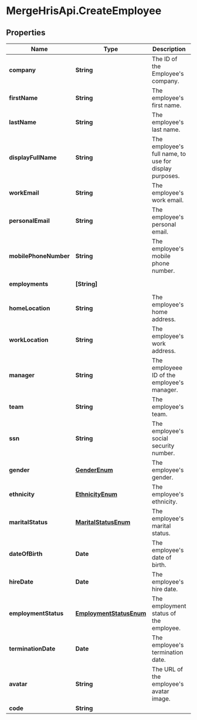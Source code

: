 # MergeHrisApi.CreateEmployee

## Properties

Name | Type | Description | Notes
------------ | ------------- | ------------- | -------------
**company** | **String** | The ID of the Employee&#39;s company. | [optional] 
**firstName** | **String** | The employee&#39;s first name. | [optional] 
**lastName** | **String** | The employee&#39;s last name. | [optional] 
**displayFullName** | **String** | The employee&#39;s full name, to use for display purposes. | [optional] 
**workEmail** | **String** | The employee&#39;s work email. | [optional] 
**personalEmail** | **String** | The employee&#39;s personal email. | [optional] 
**mobilePhoneNumber** | **String** | The employee&#39;s mobile phone number. | [optional] 
**employments** | **[String]** |  | [optional] [readonly] 
**homeLocation** | **String** | The employee&#39;s home address. | [optional] 
**workLocation** | **String** | The employee&#39;s work address. | [optional] 
**manager** | **String** | The employeee ID of the employee&#39;s manager. | [optional] 
**team** | **String** | The employee&#39;s team. | [optional] 
**ssn** | **String** | The employee&#39;s social security number. | [optional] 
**gender** | [**GenderEnum**](GenderEnum.md) | The employee&#39;s gender. | [optional] 
**ethnicity** | [**EthnicityEnum**](EthnicityEnum.md) | The employee&#39;s ethnicity. | [optional] 
**maritalStatus** | [**MaritalStatusEnum**](MaritalStatusEnum.md) | The employee&#39;s marital status. | [optional] 
**dateOfBirth** | **Date** | The employee&#39;s date of birth. | [optional] 
**hireDate** | **Date** | The employee&#39;s hire date. | [optional] 
**employmentStatus** | [**EmploymentStatusEnum**](EmploymentStatusEnum.md) | The employment status of the employee. | [optional] 
**terminationDate** | **Date** | The employee&#39;s termination date. | [optional] 
**avatar** | **String** | The URL of the employee&#39;s avatar image. | [optional] 
**code** | **String** |  | [optional] 


